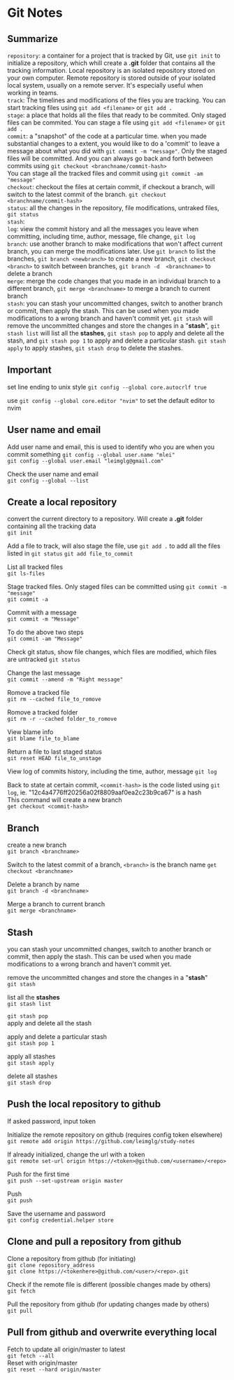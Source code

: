 Git Notes
=====================================

Summarize
-------------------------------------
`repository`: a container for a project that is tracked by Git, use `git init` to initialize a repository, which whill create a __.git__ folder that contains all the tracking information. Local repository is an isolated repository stored on your own computer. Remote repository is stored outside of your isolated local system, usually on a remote server. It's especially useful when working in teams.  
`track`: The timelines and modifications of the files you are tracking. You can start tracking files using `git add <filename>` or `git add .`    
`stage`:  a place that holds all the files that ready to be commited. Only staged files can be commited. You can stage a file using `git add <filename>` or `git add .`  
`commit`: a "snapshot" of the code at a particular time. when you made substantial changes to a extent, you would like to do a 'commit' to leave a message about what you did with `git commit -m "message"`. Only the staged files will be committed. And you can always go back and forth between commits using `git checkout <branchname/commit-hash>`  
You can stage all the tracked files and commit using `git commit -am "message"`  
`checkout`: checkout the files at certain commit, if checkout a branch, will switch to the latest commit of the branch. `git checkout <branchname/commit-hash>`  
`status`: all the changes in the repository, file modifications, untraked files, `git status`  
`stash`:  
`log`: view the commit history and all the messages you leave when committing, including time, author, message, file change, `git log`  
`branch`: use another branch to make modifications that won't affect current branch, you can merge the modifications later. Use `git branch` to list the branches, `git branch <newbranch>` to create a new branch, `git checkout <branch>` to switch between branches, `git branch -d  <branchname>` to delete a branch  
`merge`: merge the code changes that you made in an individual branch to a different branch, `git merge <branchname>` to merge a branch to current branch  
`stash`: you can stash your uncommitted changes, switch to another branch or commit, then apply the stash. This can be used when you made modifications to a wrong branch and haven't commit yet. `git stash` will remove the uncommitted changes and store the changes in a "__stash__", `git stash list` will list all the __stashes__, `git stash pop` to apply and delete all the stash, and `git stash pop 1` to apply and delete a particular stash. `git stash apply` to apply stashes, `git stash drop` to delete the stashes.  

Important
-------------------------------------
set line ending to unix style
`git config --global core.autocrlf true`

use `git config --global core.editor "nvim"` to set the default editor to nvim  

User name and email
-------------------------------------

Add user name and email, this is used to identify who you are when you commit something
`git config --global user.name "mlei"`  
`git config --global user.email "leimglg@gmail.com"`  

Check the user name and email  
`git config --global --list`  

Create a local repository
-------------------------------------

convert the current directory to a repository. Will create a __.git__ folder containing all the tracking data  
`git init`  

Add a file to track, will also stage the file, use `git add .` to add all the files listed in `git status`
`git add file_to_commit`  

List all tracked files  
`git ls-files`  

Stage tracked files. Only staged files can be committed using `git commit -m "message"`  
`git commit -a`  

Commit with a message  
`git commit -m "Message"`  

To do the above two steps  
`git commit -am "Message"`  

Check git status, show file changes, which files are modified, which files are untracked
`git status`  

Change the last message  
`git commit --amend -m "Right message"`  

Romove a tracked file  
`git rm --cached file_to_romove`  

Romove a tracked folder  
`git rm -r --cached folder_to_romove`  

View blame info  
`git blame file_to_blame`  

Return a file to last staged status  
`git reset HEAD file_to_unstage`  

View log of commits history, including the time, author, message
`git log`  

Back to state at certain commit, `<commit-hash>` is the code listed using `git log`, ie. "12c4a4776ff20256a02f8809aaf0ea2c23b9ca67" is a hash  
This command will create a new branch  
`get checkout <commit-hash>`

Branch  
-------------------------------------
create a new branch  
`git branch <branchname>`  

Switch to the latest commit of a branch, `<branch>` is the branch name
`get checkout <branchname>`  

Delete a branch by name  
`git branch -d <branchname>`  

Merge a branch to current branch  
`git merge <branchname>`  

Stash
--------------------------------------
you can stash your uncommitted changes, switch to another branch or commit, then apply the stash. This can be used when you made modifications to a wrong branch and haven't commit yet.  

remove the uncommitted changes and store the changes in a "__stash__"  
`git stash`  

list all the __stashes__  
`git stash list`  

`git stash pop`  
apply and delete all the stash  

apply and delete a particular stash  
`git stash pop 1`  

apply all stashes  
`git stash apply`  

delete all stashes  
`git stash drop`  


Push the local repository to github
-------------------------------------
If asked password, input token  

Initialize the remote repository on github (requires config token elsewhere)  
`git remote add origin https://github.com/leimglg/study-notes`  

If already initialized, change the url with a token  
`git remote set-url origin https://<token>@github.com/<username>/<repo>`  

Push for the first time  
`git push --set-upstream origin master`  

Push  
`git push`  

Save the username and password  
`git config credential.helper store`  

Clone and pull a repository from github
-------------------------------------

Clone a repository from github (for initiating)  
`git clone repository_address`  
`git clone https://<tokenhere>@github.com/<user>/<repo>.git`  

Check if the remote file is different (possible changes made by others)  
`git fetch`  

Pull the repository from github (for updating changes made by others)  
`git pull`  

Pull from github and overwrite everything local
------------------------------------------------------------

Fetch to update all origin/master to latest  
`git fetch --all`  
Reset with origin/master  
`git reset --hard origin/master`  

